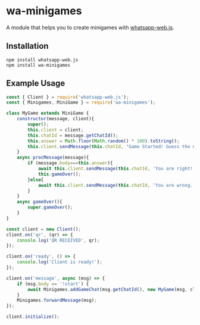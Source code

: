 # wa-minigames
A module that helps you to create minigames with <a href="https://github.com/pedroslopez/whatsapp-web.js" target="_blank">whatsapp-web.js</a>.
## Installation

```console
npm install whatsapp-web.js
npm install wa-minigames
```
## Example Usage
```js
const { Client } = require('whatsapp-web.js');
const { Minigames, MiniGame } = require('wa-minigames');

class MyGame extends MiniGame {
    constructor(message, client){
        super();
        this.client = client;
        this.chatId = message.getChatId();
        this.answer = Math.floor(Math.random() * 100).toString();
        this.client.sendMessage(this.chatId, "Game Started! Guess the number!");
    }
    async procMessage(message){
        if (message.body===this.answer){
            await this.client.sendMessage(this.chatId, 'You are right!');
            this.gameOver();
        }else{
            await this.client.sendMessage(this.chatId, 'You are wrong.');
        }
    }
    async gameOver(){
        super.gameOver();
    }
}

const client = new Client();
client.on('qr', (qr) => {
    console.log('QR RECEIVED', qr);
});

client.on('ready', () => {
    console.log('Client is ready!');
});

client.on('message', async (msg) => {
    if (msg.body == '!start') {
        await Minigames.addGameChat(msg.getChatId(), new MyGame(msg, client));
    }
    Minigames.forwardMessage(msg);
});

client.initialize();

```
